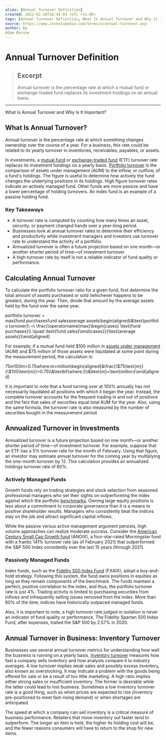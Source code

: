 ```yaml
---
alias: [Annual Turnover Definition]
created: 2021-02-28T16:45:03 (UTC +11:00)
tags: [Annual Turnover Definition, What Is Annual Turnover and Why Is It Important?]
source: https://www.investopedia.com/terms/a/annual-turnover.asp
author: By
Adam Barone
---
```


# Annual Turnover Definition

> ## Excerpt
> Annual turnover is the percentage rate at which a mutual fund or exchange-traded fund replaces its investment holdings on an annual basis.

---

What Is Annual Turnover and Why Is It Important?
## What Is Annual Turnover?

Annual turnover is the percentage rate at which something changes ownership over the course of a year. For a business, this rate could be related to its yearly turnover in inventories, receivables, payables, or assets.

In investments, a [mutual fund](https://www.investopedia.com/video/play/introduction-mutual-funds/) or [exchange-traded fund](https://www.investopedia.com/terms/e/etf.asp) (ETF) turnover rate replaces its investment holdings on a yearly basis. [Portfolio turnover](https://www.investopedia.com/terms/p/portfolioturnover.asp) is the comparison of assets under management (AUM) to the inflow, or outflow, of a fund's holdings. The figure is useful to determine how actively the fund changes the underlying positions in its holdings. High figure turnover rates indicate an actively managed fund. Other funds are more passive and have a lower percentage of holding turnovers. An index fund is an example of a passive holding fund.

### Key Takeaways

-   A turnover rate is computed by counting how many times an asset, security, or payment changed hands over a year-long period.
-   Businesses look at annual turnover rates to determine their efficiency and productivity while investment managers and investors use turnover rate to understand the activity of a portfolio.
-   Annualized turnover is often a future projection based on one month—or another shorter period of time—of investment turnover.
-   A high turnover rate by itself is not a reliable indicator of fund quality or performance.

## Calculating Annual Turnover

To calculate the portfolio turnover ratio for a given fund, first determine the total amount of assets purchased or sold (whichever happens to be greater), during the year. Then, divide that amount by the average assets held by the fund over the same year.

portfolio turnover \= max⁡{fund purchasesfund salesaverage assets\\begin{aligned}&\\text{portfolio turnover}\\ =\\ \\frac{\\operatorname{max}\\begin{cases} \\text{fund purchases}\\\\ \\quad \\text{fund sales}\\end{cases}}{\\text{average assets}}\\end{aligned}

For example, if a mutual fund held $100 million in [assets under management](https://www.investopedia.com/terms/a/aum.asp) (AUM) and $75 million of those assets were liquidated at some point during the measurement period, the calculation is:

$75m$100m\=0.75where:m\=million\\begin{aligned}&\\frac{\\$75\\text{m}}{\\$100\\text{m}}=0.75\\\\&\\textbf{where:}\\\\&\\text{m}=\\text{million}\\end{aligned}

It is important to note that a fund turning over at 100% annually has not necessarily liquidated all positions with which it began the year. Instead, the complete turnover accounts for the frequent trading in and out of positions and the fact that sales of securities equal total AUM for the year. Also, using the same formula, the turnover rate is also measured by the number of securities bought in the measurement period.

## Annualized Turnover in Investments

Annualized turnover is a future projection based on one month—or another shorter period of time—of investment turnover. For example, suppose that an ETF has a 5% turnover rate for the month of February. Using that figure, an investor may estimate annual turnover for the coming year by multiplying the one-month turnover by 12. This calculation provides an annualized holdings turnover rate of 60%.

### Actively Managed Funds

Growth funds rely on trading strategies and stock selection from seasoned professional managers who set their sights on outperforming the index against which the portfolio [benchmarks](https://www.investopedia.com/terms/b/benchmark.asp). Owning large equity positions is less about a commitment to corporate governance than it is a means to positive shareholder results. Managers who consistently beat the indices stay on the job and attract significant capital inflows.

While the passive versus active management argument persists, high volume approaches can realize moderate success. Consider the [American Century Small Cap Growth fund](https://www.morningstar.com/funds/XNAS/ANOIX/quote.html) (ANOIX), a four-star-rated Morningstar fund with a frantic 141% turnover rate (as of February 2021) that outperformed the S&P 500 Index considently over the last 15 years (through 2021).

### Passively Managed Funds

Index funds, such as the [Fidelity 500 Index Fund](https://www.morningstar.com/funds/XNAS/FXAIX/quote.html) (FXAIX), adopt a buy-and-hold strategy. Following this system, the fund owns positions in equities as long as they remain components of the benchmark. The funds maintain a perfect, positive correlation to the index, and thus, the portfolio turnover rate is just 4%. Trading activity is limited to purchasing securities from inflows and infrequently selling issues removed from the index. More than 60% of the time, indices have historically outpaced managed funds.

Also, it is important to note, a high turnover rate judged in isolation is never an indicator of fund quality or performance. The Fidelity Spartan 500 Index Fund, after expenses, trailed the S&P 500 by 2.57% in 2020.

## Annual Turnover in Business: Inventory Turnover

Businesses use several annual turnover metrics for understanding how well the business is running on a yearly basis. [Inventory turnover](https://www.investopedia.com/terms/i/inventoryturnover.asp) measures how fast a company sells inventory and how analysts compare it to industry averages. A low turnover implies weak sales and possibly excess inventory, also known as overstocking. It may indicate a problem with the goods being offered for sale or be a result of too little marketing. A high ratio implies either strong sales or insufficient inventory. The former is desirable while the latter could lead to lost business. Sometimes a low inventory turnover rate is a good thing, such as when prices are expected to rise (inventory pre-positioned to meet fast-rising demand) or when shortages are anticipated.

The speed at which a company can sell inventory is a critical measure of business performance. Retailers that move inventory out faster tend to outperform. The longer an item is held, the higher its holding cost will be, and the fewer reasons consumers will have to return to the shop for new items.
